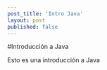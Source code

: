 ```yaml
---
post_title: 'Intro Java'
layout: post
published: false
---
```

#Introducción a Java

Esto es una introducción a Java
